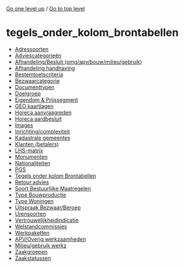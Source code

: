 <!-- generated by markdown-notes-tree -->

<!-- upward navigation links generated by markdown-notes-tree start here -->

[Go one level up](../SUMMARY.md) / [Go to top level](../../../../SUMMARY.md)

<!-- upward navigation links generated by markdown-notes-tree end here -->

# tegels_onder_kolom_brontabellen

<!-- optional markdown-notes-tree directory description starts here -->

<!-- optional markdown-notes-tree directory description ends here -->

- [Adressoorten](adressoorten.md)
- [Adviescategorieën](adviescategorieen.md)
- [Afhandeling/Besluit (omg/apv/bouw/milieu/gebruik)](afhandeling_besluit.md)
- [Afhandeling handhaving](afhandeling_handhaving.md)
- [Bestemtoetscriteria](bestemplantoetscriteria.md)
- [Bezwaarcategorie](bezwaarcategorie.md)
- [Documenttypen](documenttypen.md)
- [Doelgroep](doelgroep.md)
- [Eigendom & Prijssegment](eigendom_prijssegment.md)
- [GEO kaartlagen](geo-kaartlagen.md)
- [Horeca aanvraagreden](horeca_aanvraagreden.md)
- [Horeca aardbesluit](horeca_aard_besluit.md)
- [Images](images.md)
- [Inrichting/complexiteit](inrichting-complexiteit.md)
- [Kadastrale gemeentes](kadastrale_gemeentes.md)
- [Klanten (betalers)](klanten_betalers.md)
- [LHS-matrix](lhs-matrix.md)
- [Monumenten](monumenten.md)
- [Nationaliteiten](nationaliteiten.md)
- [PGS](pgs.md)
- [Tegels onder kolom Brontabellen](README.md)
- [Retour advies](retour_advies.md)
- [Soort Bestuurlijke Maatregelen](soort_bestuurlijke_maatregelen.md)
- [Type Bouwproductie](type_bouwproductie.md)
- [Type Woningen](type_woningen.md)
- [Uitspraak Bezwaar/Beroep](uitspraak_bezwaar_beroep.md)
- [Urensoorten](urensoorten.md)
- [Vertrouwelijkheidindicatie](vertrouwelijkheidindicatie.md)
- [Welstandcommissies](welstandcommissies.md)
- [Werkpaketten](werkpakketten.md)
- [APV/Overig werkzaamheden](werkzaamheden_apv_overig.md)
- [Milieu/gebruik werkz](werkzaamheden_milieu_gebruik.md)
- [Zaakgroepen](zaakgroepen.md)
- [Zaakstatussen](zaakstatussen.md)
